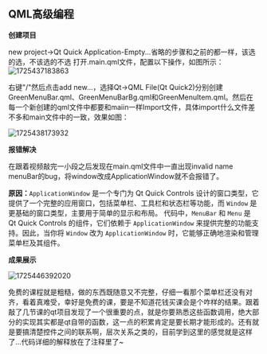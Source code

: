 ##  QML高级编程

**创建项目**

new project->Qt Quick Application-Empty...省略的步骤和之前的都一样，该选的选，不该选的不选
打开.main.qml文件，配置以下操作，如图所示：
![1725437183863](C:\Users\123\AppData\Roaming\Typora\typora-user-images\1725437183863.png)



右键"/"然后点击add new...，选择Qt->QML File(Qt Quick2)分别创建GreenMenuBar.qml、GreenMenuBarBg.qml和GreenMenuItem.qml。然后在每一个新创建的qml文件中都要和maiin一样Import文件，具体import什么文件差不多和main文件中的一致，效果如图：

![1725438173932](C:\Users\123\AppData\Roaming\Typora\typora-user-images\1725438173932.png)



**报错解决**

在跟着视频敲完一小段之后发现在main.qml文件中一直出现invalid name menuBar的bug，将window改成ApplicationWindow就不会报错了。 

**原因：**`ApplicationWindow` 是一个专门为 Qt Quick Controls 设计的窗口类型，它提供了一个完整的应用窗口，包括菜单栏、工具栏和状态栏等功能，而 `Window` 是更基础的窗口类型，主要用于简单的显示和布局。  代码中，`MenuBar` 和 `Menu` 是 Qt Quick Controls 的组件，它们依赖于 `ApplicationWindow` 来提供完整的功能支持。因此，当你将 `Window` 改为 `ApplicationWindow` 时，它能够正确地渲染和管理菜单栏及其组件。 



**成果展示**

![1725446392020](C:\Users\123\AppData\Roaming\Typora\typora-user-images\1725446392020.png)

免费的课程就是粗糙，做的东西既随意又不完整，仔细一看那个菜单栏还没有对齐，看着真难受，幸好是免费的课，要是不知道花钱买课会是个咋样的结果。跟着敲了几节课的qt项目发现了一个很重要的点，就是你要熟悉这些函数调用，绝大部分的实现其实都是qt自带的函数，这一点的积累肯定是要长期才能形成的。还有就是要搞清楚控件之间的联系啊，层次关系之类的，目前学到这里的感觉就是这样了...代码详细的解释放在了注释里了~